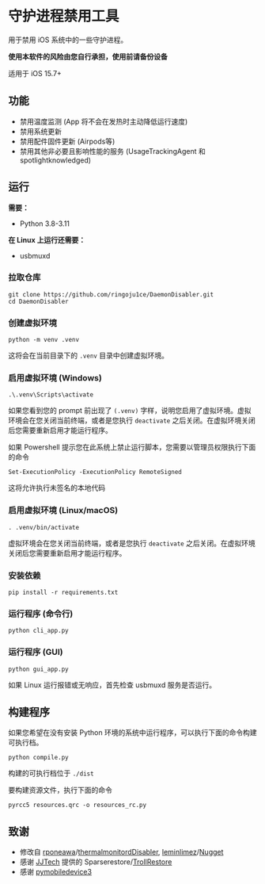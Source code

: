 # 守护进程禁用工具

用于禁用 iOS 系统中的一些守护进程。

**使用本软件的风险由您自行承担，使用前请备份设备**

适用于 iOS 15.7+

<!--**重要**：您使用本软件对系统的修改在升级系统后也**依然保留**。但是，**升级到不支持的系统会让您无法再使用本软件撤销修改**。
此外，这些修改在您备份设备的时候**也会被一同备份，然后在还原备份的时候被带回到设备上**；**对于将这台设备的数据转移到新设备的情况也是如此**。

简而言之：当您使用本软件修改 iOS 之后，在升级系统、备份您的设备、将此设备的数据转移到另一台设备之前，**必须**撤销您使用本软件对 iOS 的所有更改。

在支持的 iOS 版本上使用本软件撤销修改很简单：只需要连接设备，保持所有复选框不勾选，点击`应用更改`即可。

不过，即使您还是在既没有使用前的备份，也没有撤销修改的情况下升级到了不支持的版本，**您依然有机会撤销这些修改**。

您可以寻找一些能够修改 iOS 备份的软件，打开一个备份，修改`DatabaseDomain/com.apple.xpc.launchd/disabled.plist`，寻找并删除以下的键值对：(可能有些键值对不在你的文件里，这取决于你用本软件禁用了哪些服务；你的文件中键值的顺序也可能不同，这是正常的；除了下面列出的键值对，不要碰其他任何东西)
```
com.apple.thermalmonitord
com.apple.mobile.softwareupdated
com.apple.OTATaskingAgent
com.apple.softwareupdateservicesd
com.apple.UsageTrackingAgent
com.apple.spotlightknowledged
com.apple.mobileaccessoryupdater
com.apple.UARPUpdaterServiceLegacyAudio
com.apple.accessoryupdaterd
```
举例：假设您的`disabled.plist`文件是这样，您发现上面列出的`com.apple.UsageTrackingAgent`键值对在里面。因此您需要删除它。
```
<?xml version="1.0" encoding="UTF-8"?>
<!DOCTYPE plist PUBLIC "-//Apple//DTD PLIST 1.0//EN" "http://www.apple.com/DTDs/PropertyList-1.0.dtd">
<plist version="1.0">
<dict>
	<key>com.apple.UsageTrackingAgent</key>
	<true/>
	<key>com.apple.bootpd</key>
	<true/>
	<key>com.apple.dhcp6d</key>
	<true/>
	<key>com.apple.ftp-proxy-embedded</key>
	<false/>
	<key>com.apple.magicswitchd.companion</key>
	<true/>
	<key>com.apple.relevanced</key>
	<true/>
	<key>com.apple.security.otpaird</key>
	<true/>
</dict>
</plist>
```
删除`com.apple.UsageTrackingAgent`键值对之后看起来是这样：
```
<?xml version="1.0" encoding="UTF-8"?>
<!DOCTYPE plist PUBLIC "-//Apple//DTD PLIST 1.0//EN" "http://www.apple.com/DTDs/PropertyList-1.0.dtd">
<plist version="1.0">
<dict>
	<key>com.apple.bootpd</key>
	<true/>
	<key>com.apple.dhcp6d</key>
	<true/>
	<key>com.apple.ftp-proxy-embedded</key>
	<false/>
	<key>com.apple.magicswitchd.companion</key>
	<true/>
	<key>com.apple.relevanced</key>
	<true/>
	<key>com.apple.security.otpaird</key>
	<true/>
</dict>
</plist>
```
恢复这个修改过的备份即可撤销所有修改。-->

## 功能

* 禁用温度监测 (App 将不会在发热时主动降低运行速度)
* 禁用系统更新
* 禁用配件固件更新 (Airpods等)
* 禁用其他非必要且影响性能的服务 (UsageTrackingAgent 和 spotlightknowledged)

## 运行

**需要：**

- Python 3.8-3.11

**在 Linux 上运行还需要：**

- usbmuxd

### 拉取仓库

```
git clone https://github.com/ringoju1ce/DaemonDisabler.git
cd DaemonDisabler
```

### 创建虚拟环境

```
python -m venv .venv
```

这将会在当前目录下的 `.venv` 目录中创建虚拟环境。

### 启用虚拟环境 (Windows)

```
.\.venv\Scripts\activate
```

如果您看到您的 prompt 前出现了 `(.venv)` 字样，说明您启用了虚拟环境。虚拟环境会在您关闭当前终端，或者是您执行 `deactivate` 之后关闭。在虚拟环境关闭后您需要重新启用才能运行程序。

如果 Powershell 提示您在此系统上禁止运行脚本，您需要以管理员权限执行下面的命令

```
Set-ExecutionPolicy -ExecutionPolicy RemoteSigned
```

这将允许执行未签名的本地代码

### 启用虚拟环境 (Linux/macOS)

```
. .venv/bin/activate
```

虚拟环境会在您关闭当前终端，或者是您执行 `deactivate` 之后关闭。在虚拟环境关闭后您需要重新启用才能运行程序。

### 安装依赖

```
pip install -r requirements.txt
```

### 运行程序 (命令行)

```
python cli_app.py
```

### 运行程序 (GUI)

```
python gui_app.py
```

如果 Linux 运行报错或无响应，首先检查 usbmuxd 服务是否运行。

## 构建程序

如果您希望在没有安装 Python 环境的系统中运行程序，可以执行下面的命令构建可执行档。

```
python compile.py
```

构建的可执行档位于 `./dist`

要构建资源文件，执行下面的命令

```
pyrcc5 resources.qrc -o resources_rc.py
```

## 致谢

- 修改自 [rponeawa](https://github.com/rponeawa)/[thermalmonitordDisabler](https://github.com/rponeawa/thermalmonitordDisabler), [leminlimez](https://github.com/leminlimez)/[Nugget](https://github.com/leminlimez/Nugget)
- 感谢 [JJTech](https://github.com/JJTech0130) 提供的 Sparserestore/[TrollRestore](https://github.com/JJTech0130/TrollRestore)
- 感谢 [pymobiledevice3](https://github.com/doronz88/pymobiledevice3)
